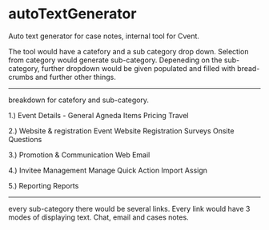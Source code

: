 # autoTextGenerator
Auto text generator for case notes, internal tool for Cvent.

The tool would have a catefory and a sub category drop down. Selection from category would generate sub-category.
Depeneding on the sub-category, further dropdown would be given populated and filled with bread-crumbs and further other things.


********************************************************
breakdown for catefory and sub-category.

1.) Event Details - 
General
Agneda Items
Pricing
Travel

2.) Website & registration 
Event Website
Registration
Surveys
Onsite
Questions

3.) Promotion & Communication
Web 
Email

4.) Invitee Management
Manage
Quick Action
Import
Assign

5.) Reporting
Reports

************************************************************
every sub-category there would be several links. Every link would have 3 modes of displaying text. Chat, email and cases notes. 